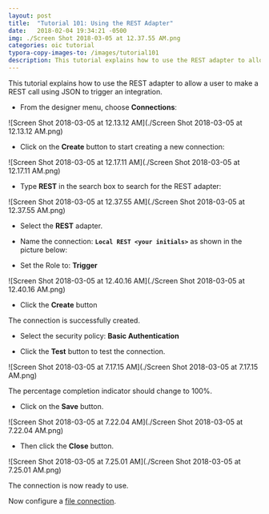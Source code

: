 ```yaml
---
layout: post
title:  "Tutorial 101: Using the REST Adapter"
date:   2018-02-04 19:34:21 -0500
img: ./Screen Shot 2018-03-05 at 12.37.55 AM.png
categories: oic tutorial
typora-copy-images-to: /images/tutorial101
description: This tutorial explains how to use the REST adapter to allow a user to make a REST call using JSON to trigger an integration.
---
```

This tutorial explains how to use the REST adapter to allow a user to make a REST call using JSON to trigger an integration.

- From the designer menu, choose **Connections**:

![Screen Shot 2018-03-05 at 12.13.12 AM](./Screen Shot 2018-03-05 at 12.13.12 AM.png)

- Click on the **Create** button to start creating a new connection:

![Screen Shot 2018-03-05 at 12.17.11 AM](./Screen Shot 2018-03-05 at 12.17.11 AM.png)

- Type **REST** in the search box to search for the REST adapter:

![Screen Shot 2018-03-05 at 12.37.55 AM](./Screen Shot 2018-03-05 at 12.37.55 AM.png)

- Select the **REST** adapter.

- Name the connection: **`Local REST <your initials>`** as shown in the picture below:

- Set the Role to: **Trigger**

![Screen Shot 2018-03-05 at 12.40.16 AM](./Screen Shot 2018-03-05 at 12.40.16 AM.png)

- Click the **Create** button

The connection is successfully created.
- Select the security policy: **Basic Authentication**

- Click the **Test** button to test the connection.

![Screen Shot 2018-03-05 at 7.17.15 AM](./Screen Shot 2018-03-05 at 7.17.15 AM.png)

The percentage completion indicator should change to 100%.
- Click on the **Save** button.

![Screen Shot 2018-03-05 at 7.22.04 AM](./Screen Shot 2018-03-05 at 7.22.04 AM.png)

- Then click the **Close** button.

![Screen Shot 2018-03-05 at 7.25.01 AM](./Screen Shot 2018-03-05 at 7.25.01 AM.png)

The connection is now ready to use.

Now configure a [file connection](/oic/tutorial102/).
